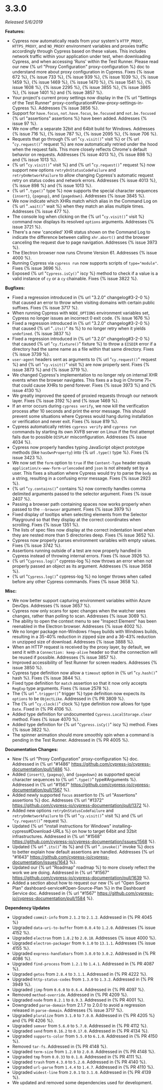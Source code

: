 # 3.3.0

*Released 5/6/2019*

**Features:**

- Cypress now automatically reads from your system's `HTTP_PROXY`, `HTTPS_PROXY`, and `NO_PROXY` environment variables and proxies traffic accordingly through Cypress based on these values. This includes network traffic within your application under test, when downloading Cypress, and when accessing 'Runs' within the Test Runner. Please read our new {% url "Proxy Configuration" proxy-configuration %} doc to understand more about proxy configuration in Cypress. Fixes {% issue 672 %}, {% issue 733 %}, {% issue 939 %}, {% issue 1039 %}, {% issue 1459 %}, {% issue 1469 %}, {% issue 1470 %}, {% issue 1541 %}, {% issue 1608 %}, {% issue 2295 %}, {% issue 3855 %}, {% issue 3865 %}, {% issue 1401 %} and {% issue 3857 %}.
- Your project's current proxy settings now display in the {% url "Settings of the Test Runner" proxy-configuration#View-proxy-settings-in-Cypress %}. Addresses {% issue 3856 %}.
- Support for `have.focus`, `not.have.focus`, `be.focused` and `not.be.focused` {% url "assertions" assertions %} have been added. Addresses {% issue 97 %}.
- We now offer a separate 32bit and 64bit build for Windows. Addresses {% issue 716 %}, {% issue 787 %}, {% issue 2095 %}, {% issue 706 %}.
- Requests that go through {% url "`cy.visit()`" visit %} or {% url "`cy.request()`" request %} are now automatically retried under the hood when the request fails. This more closely reflects Chrome's default behavior on requests. Addresses {% issue 4013 %}, {% issue 898 %} and {% issue 1013 %}.
- {% url "`cy.visit()`" visit %} and {% url "`cy.request()`" request %} now support new options `retryOnStatusCodeFailure` and `retryOnNetworkFailure` to allow changing Cypress's automatic request retry on status codes and network errors. Addresses {% issue 4013 %}, {% issue 898 %} and {% issue 1013 %}.
- {% url "`.type()`" type %} now supports the special character sequences `{insert}`, `{pageup}`, and `{pagedown}`. Addresses {% issue 3845 %}.
- We now indicate which XHRs match which alias in the Command Log on {% url "`.wait()`" wait %} when they match an alias multiple times. Addresses {% issue 477 %}.
- The console log when clicking on the {% url "`cy.visit()`" visit %} command now displays its resolved `options` arguments. Addresses {% issue 3721 %}.
- There's a new 'canceled' XHR status shown on the Command Log to indicate the difference between calling `xhr.abort()` and the browser canceling the request due to page navigation. Addresses {% issue 3973 %}.
- The Electron browser now runs Chrome Version 61. Addresses {% issue 4000 %}.
- Running Cypress via `cypress run` now supports scripts of `type="module"`. Fixes {% issue 3696 %}.
- Exposed {% url "`Cypress.isCy()`" iscy %} method to check if a value is a valid instance of `cy` or a `cy` chainable. Fixes {% issue 3822 %}.

**Bugfixes:**

- Fixed a regression introduced in {% url "3.2.0" changelog#3-2-0 %} that caused an error to throw when visiting domains with certain public suffixes. Fixes {% issue 3717 %}.
- When running Cypress with `NODE_OPTIONS` environment variables set, Cypress no longer issues an incorrect 0 exit code. {% issue 1676 %}
- Fixed a regression introduced in {% url "3.2.0" changelog#3-2-0 %} that caused {% url "`.its()`" its %} to no longer retry when it yields `undefined`. {% issue 3837 %}
- Fixed a regression introduced in {% url "3.2.0" changelog#3-2-0 %} that caused {% url "`cy.fixture()`" fixture %} to throw a `EISDIR` error if a directory had the same name as a file within that same directory. Fixes {% issue 3739 %}.
- `user-agent` headers sent as arguments to {% url "`cy.request()`" request %} and {% url "`cy.visit()`" visit %} are now properly sent. Fixes {% issue 3873 %} and {% issue 3719 %}.
- We changed Cypress's implementation to no longer rely on internal XHR events when the browser navigates. This fixes a a bug in Chrome 71+ that could cause XHRs to pend forever. Fixes {% issue 3973 %} and {% issue 4130 %}
- We greatly improved the speed of proxied requests through our network layer. Fixes {% issue 3192 %} and {% issue 1469 %}.
- If an error occurs during `cypress verify`, we now kill the verification process after 10 seconds and print the error message. This should prevent some situations where Cypress would hang during installation or verification and never exit. Fixes {% issue 819 %}.
- Cypress automatically retries `cypress verify` and `cypress run` commands by starting its own XVFB server on Linux if the first attempt fails due to possible `DISPLAY` misconfiguration. Addresses {% issue 4034 %}.
- Cypress now properly handles typing JavaScript object prototype methods (like `hasOwnProperty`) into {% url `.type()` type %}. Fixes {% issue 3423 %}.
- We now set the `form` option to `true` if the `Content-Type` header equals `application/x-www-form-urlencoded` and `json` is not already set by a user. This fixes a situation where Cypress would try to parse the `body` as a string, resulting in a confusing error message. Fixes {% issue 2923 %}.
- {% url "`cy.contains()`" contains %} now correctly handles comma delimited arguments passed to the selector argument.  Fixes {% issue 2407 %}.
- Passing a browser path containing spaces now works properly when passed to the `--browser` argument. Fixes {% issue 3979 %}
- Fixed display of tooltips when selecting elements from the Selector Playground so that they display at the correct coordinates when scrolling. Fixes {% issue 1351 %}.
- The lists of spec files now display at the correct indentation level when they are nested more than 5 directories deep. Fixes {% issue 3652 %}.
- Cypress now properly parses environment variables with empty values. Fixes {% issue 3742 %}.
- Assertions running outside of a test are now properly handled in Cypress instead of throwing internal errors. Fixes {% issue 3926 %}.
- {% url "`Cypress.log()`" cypress-log %} now throws an error when not properly passed an object as its argument. Addresses {% issue 3658 %}.
- {% url "`Cypress.log()`" cypress-log %} no longer throws when called before any other Cypress commands. Fixes {% issue 3658 %}.

**Misc:**

- We now better support capturing environment variables within Azure DevOps. Addresses {% issue 3657 %}.
- Cypress now only scans for spec changes when the watcher sees changes, rather than polling to scan. Addresses {% issue 3069 %}.
- The ability to open the context menu to see "Inspect Element" has been reenabled in the Electron browser. Addresses {% issue 4002 %}.
- We no longer package non-Windows `ffmpeg` builds with Windows builds, resulting in a 35-40% reduction in zipped size and a 36-43% reduction in unzipped size of download. Addresses {% issue 3888 %}.
- When an HTTP request is received by the proxy layer, by default, we send it with a `Connection: keep-alive` header so that the connection will be reused if possible. Addresses {% issue 3857 %}.
- Improved accessibility of Test Runner for screen readers. Addresses {% issue 3850 %}.
- Cypress type definition now allow a `timeout` option in {% url "`cy.hash()`" hash %}. Fixes {% issue 3844 %}.
- Fixed type definition for `match` assertion so that it now only accepts `RegExp` type arguments. Fixes {% issue 2578 %}.
- The {% url "`.trigger()`" trigger %} type definition now expects its `options` to be `ObjectLike`. Addressed in {% PR 3809 %}.
- The {% url "`cy.clock()`" clock %} type definition now allows for type `Date`. Fixed in {% PR 4106 %}.
- Added type definition for undocumented `Cypress.LocalStorage.clear` method. Fixes {% issue 4070 %}.
- Added type definition for {% url "`Cypress.isCy()`" iscy %} method. Fixes {% issue 3822 %}.
- The spinner animation should more smoothly spin when a command is pending in the Test Runner. Addressed in {% PR 4005 %}.

**Documentation Changes:**

- New {% url "Proxy Configuration" proxy-configuration %} doc. Addressed in {% url "#1486" https://github.com/cypress-io/cypress-documentation/pull/1486 %}.
- Added `{insert}`, `{pageup}`, and `{pagedown}` as supported special character sequences to {% url "`.type()`" type#Arguments %}. Addressed in {% url "#1567" https://github.com/cypress-io/cypress-documentation/pull/1567 %}.
- Added newly supported `focus` assertion to {% url "Assertions" assertions %} doc. Addresses {% url "#1372" https://github.com/cypress-io/cypress-documentation/pull/1372 %}.
- Added new options `retryOnStatusCodeFailure` and `retryOnNetworkFailure` to {% url "`cy.visit()`" visit %} and {% url "`cy.request()`" request %}.
- Updated {% url "install instructions for Windows" installing-cypress#Download-URLs %} on how to target 64bit and 32bit infrastructures. Addressed in {% url "#1568" https://github.com/cypress-io/cypress-documentation/issues/1568 %}.
- Updated {% url "`.its()`" its %} and {% url "`.invoke()`" invoke %} docs to better explain how default assertions are handled. Addresses {% url "#1643" https://github.com/cypress-io/cypress-documentation/issues/1643 %}.
- Updated our {% url "Roadmap" roadmap %} to more closely reflect the work we are doing. Addressed in {% url "#1567" https://github.com/cypress-io/cypress-documentation/pull/1639 %}.
- Added a section about how to request our new {% url "Open Source Plan" dashboard-service#Open-Source-Plan %} in the Dashboard Service doc. Addressed in {% url "#1567" https://github.com/cypress-io/cypress-documentation/pull/1584 %}.

**Dependency Updates**

- Upgraded `commit-info` from `2.1.2` to `2.1.2`. Addressed in {% PR 4045 %}
- Upgraded `data-uri-to-buffer` from `0.0.4` to `1.2.0`. Addresses {% issue 4152 %}.
- Upgraded `electron` from `1.8.2` to `2.0.18`. Addresses {% issue 4000 %}.
- Upgraded `electron-packager` from `9.1.0` to `13.1.1`. Addresses {% issue 4155 %}.
- Upgraded `express-handlebars` from `3.0.0` to `3.0.2`. Addressed in {% PR 4086 %}.
- Upgraded `find-process` from `1.2.1` to `1.4.1`. Addressed in {% PR 4087 %}.
- Upgraded `getos` from `2.8.4` to `3.1.1`. Addressed in {% PR 4222 %}.
- Upgraded `http-status-codes` from `1.3.0` to `1.3.2`. Addressed in {% PR 3949 %}.
- Upgraded `jimp` from `0.6.0` to `0.6.4`. Addressed in {% PR 4097 %}.
- Removed `method-override`. Addressed in {% PR 4209 %}.
- Upgraded `node` from `8.2.1` to `8.9.3`. Addressed in {% PR 4001 %}.
- Downgraded `parse-domain` from 2.1.7 to 2.0.0 to avoid a regression released in `parse-domain`. Addresses {% issue 3717 %}.
- Upgraded `pluralize` from `3.1.0` to `7.0.0`. Addressed in {% PR 4205 %} and {% PR 4206 %}.
- Upgraded `semver` from `5.6.0` to `5.7.0`. Addressed in {% PR 4112 %}.
- Upgraded `send` from `0.16.2` to `0.17.0`. Addressed in {% PR 4134 %}.
- Upgraded `supports-color` from `5.5.0` to `6.1.0`. Addressed in {% PR 4150 %}.
- Removed `tar-fs`. Addressed in {% PR 4148 %}.
- Upgraded `term-size` from `1.2.0` to `2.0.0`. Addressed in {% PR 4148 %}.
- Upgraded `tmp` from `0.0.33` to `0.1.0`. Addressed in {% PR 4111 %}.
- Upgraded `trash` from `4.3.0` to `5.2.0`. Addressed in {% PR 4140 %}.
- Upgraded `url-parse` from `1.4.4` to `1.4.7`. Addressed in {% PR 4110 %}.
- Upgraded `widest-line` from `2.0.1` to `3.1.0`. Addressed in {% PR 4139 %}.
- We updated and removed some dependencies used for development.
